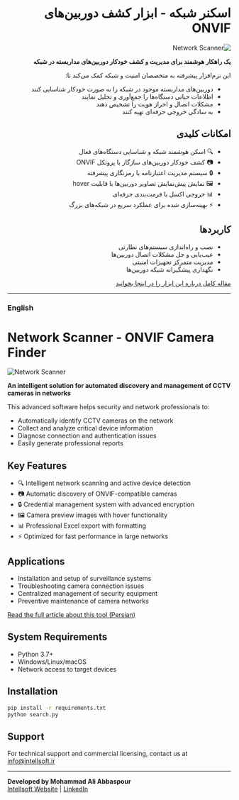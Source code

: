 <div dir="rtl">

# اسکنر شبکه - ابزار کشف دوربین‌های ONVIF

![Network Scanner](https://intellsoft.ir/wp-content/uploads/2024/06/network-scanner-banner.jpg)

**یک راهکار هوشمند برای مدیریت و کشف خودکار دوربین‌های مداربسته در شبکه**

این نرم‌افزار پیشرفته به متخصصان امنیت و شبکه کمک می‌کند تا:
- دوربین‌های مداربسته موجود در شبکه را به صورت خودکار شناسایی کنند
- اطلاعات حیاتی دستگاه‌ها را جمع‌آوری و تحلیل نمایند
- مشکلات اتصال و احراز هویت را تشخیص دهند
- به سادگی خروجی حرفه‌ای تهیه کنند

## امکانات کلیدی
- 🔍 اسکن هوشمند شبکه و شناسایی دستگاه‌های فعال
- 📷 کشف خودکار دوربین‌های سازگار با پروتکل ONVIF
- 🔒 سیستم مدیریت اعتبارنامه با رمزنگاری پیشرفته
- 🖼️ نمایش پیش‌نمایش تصاویر دوربین‌ها با قابلیت hover
- 📊 خروجی اکسل با فرمت‌بندی حرفه‌ای
- ⚡ بهینه‌سازی شده برای عملکرد سریع در شبکه‌های بزرگ

## کاربردها
- نصب و راه‌اندازی سیستم‌های نظارتی
- عیب‌یابی و حل مشکلات اتصال دوربین‌ها
- مدیریت متمرکز تجهیزات امنیتی
- نگهداری پیشگیرانه شبکه دوربین‌ها

[مقاله کامل درباره این ابزار را در اینجا بخوانید](https://intellsoft.ir/%da%a9%d8%b4%d9%81-%d8%a2%d8%b3%d8%a7%d9%86-%d8%af%d9%88%d8%b1%d8%a8%db%8c%d9%86%d9%87%d8%a7%db%8c-%d9%85%d8%af%d8%a7%d8%b1%d8%a8%d8%b3%d8%aa%d9%87-%d8%af%d8%b1-%d8%b4%d8%a8%da%a9%d9%87/)

</div>

---

### English
# Network Scanner - ONVIF Camera Finder

![Network Scanner](https://intellsoft.ir/wp-content/uploads/2024/06/network-scanner-banner.jpg)

**An intelligent solution for automated discovery and management of CCTV cameras in networks**

This advanced software helps security and network professionals to:
- Automatically identify CCTV cameras on the network
- Collect and analyze critical device information
- Diagnose connection and authentication issues
- Easily generate professional reports

## Key Features
- 🔍 Intelligent network scanning and active device detection
- 📷 Automatic discovery of ONVIF-compatible cameras
- 🔒 Credential management system with advanced encryption
- 🖼️ Camera preview images with hover functionality
- 📊 Professional Excel export with formatting
- ⚡ Optimized for fast performance in large networks

## Applications
- Installation and setup of surveillance systems
- Troubleshooting camera connection issues
- Centralized management of security equipment
- Preventive maintenance of camera networks

[Read the full article about this tool (Persian)](https://intellsoft.ir/%da%a9%d8%b4%d9%81-%d8%a2%d8%b3%d8%a7%d9%86-%d8%af%d9%88%d8%b1%d8%a8%db%8c%d9%86%d9%87%d8%a7%db%8c-%d9%85%d8%af%d8%a7%d8%b1%d8%a8%d8%b3%d8%aa%d9%87-%d8%af%d8%b1-%d8%b4%d8%a8%da%a9%d9%87/)

## System Requirements
- Python 3.7+
- Windows/Linux/macOS
- Network access to target devices

## Installation
```bash
pip install -r requirements.txt
python search.py
```

## Support
For technical support and commercial licensing, contact us at [info@intellsoft.ir](mailto:info@intellsoft.ir)

---
**Developed by Mohammad Ali Abbaspour**  
[Intellsoft Website](https://intellsoft.ir) | [LinkedIn](https://linkedin.com/in/abbaspour)